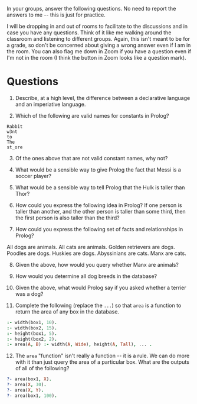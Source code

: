 In your groups, answer the following questions.
No need to report the answers to me --
this is just for practice.

I will be dropping in and out of rooms to facilitate to the discussions and in
case you have any questions.
Think of it like me walking around the classroom and listening to different
groups.
Again, this isn't meant to be for a grade,
so don't be concerned about giving a wrong answer even if I am in the room.
You can also flag me down in Zoom if you have a question even if I'm not in the
room
(I think the button in Zoom looks like a question mark).

# Questions

1. Describe, at a high level, the difference between a declarative language
and an imperiative language.

2. Which of the following are valid names for constants in Prolog?

```
Rabbit
w3nt
to
The
st_ore
```

3. Of the ones above that are not valid constant names, why not?

4. What would be a sensible way to give Prolog the fact that Messi is a soccer
player?

5. What would be a sensible way to tell Prolog that the Hulk is taller than
Thor?

6. How could you express the following idea in Prolog?
If one person is taller than another,
and the other person is taller than some third,
then the first person is also taller than the third?

7. How could you express the following set of facts and relationships in
Prolog?

All dogs are animals.
All cats are animals.
Golden retrievers are dogs.
Poodles are dogs.
Huskies are dogs.
Abyssinians are cats.
Manx are cats.

8. Given the above, how would you query whether Manx are animals?

9. How would you determine all dog breeds in the database?

10. Given the above, what would Prolog say if you asked whether a terrier was
a dog?

11. Complete the following (replace the `...`) so that `area` is a function to
return the area of any box in the database.

```prolog
:- width(box1, 10).
:- width(box2, 15).
:- height(box1, 5).
:- height(box2, 2).
:- area(A, B) :- width(A, Wide), height(A, Tall), ... .
```

12. The `area` "function" isn't really a function -- it is a rule.
We can do more with it than just query the area of a particular box.
What are the outputs of all of the following?

```prolog
?- area(box1, X).
?- area(X, 30).
?- area(X, Y).
?- area(box1, 100).
```
